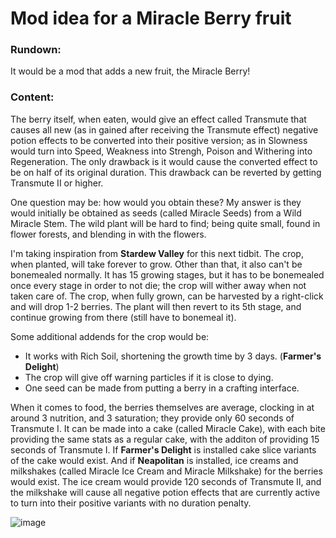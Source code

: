 # Mod idea for a Miracle Berry fruit
### Rundown:
It would be a mod that adds a new fruit, the Miracle Berry!
### Content:
The berry itself, when eaten, would give an effect called Transmute that causes all new (as in gained after receiving the Transmute effect) negative potion effects to be converted into their positive version; as in Slowness would turn into Speed, Weakness into Strengh, Poison and Withering into Regeneration. The only drawback is it would cause the converted effect to be on half of its original duration. This drawback can be reverted by getting Transmute II or higher.

One question may be: how would you obtain these? My answer is they would initially be obtained as seeds (called Miracle Seeds) from a Wild Miracle Stem. The wild plant will be hard to find; being quite small, found in flower forests, and blending in with the flowers.

I'm taking inspiration from __Stardew Valley__ for this next tidbit. The crop, when planted, will take forever to grow. Other than that, it also can't be bonemealed normally. It has 15 growing stages, but it has to be bonemealed once every stage in order to not die; the crop will wither away when not taken care of. The crop, when fully grown, can be harvested by a right-click and will drop 1-2 berries. The plant will then revert to its 5th stage, and continue growing from there (still have to bonemeal it).

Some additional addends for the crop would be:
- It works with Rich Soil, shortening the growth time by 3 days. (__Farmer's Delight__)
- The crop will give off warning particles if it is close to dying.
- One seed can be made from putting a berry in a crafting interface.

When it comes to food, the berries themselves are average, clocking in at around 3 nutrition, and 3 saturation; they provide only 60 seconds of Transmute I. It can be made into a cake (called Miracle Cake), with each bite providing the same stats as a regular cake, with the additon of providing 15 seconds of Transmute I. If __Farmer's Delight__ is installed cake slice variants of the cake would exist. And if __Neapolitan__ is installed, ice creams and milkshakes (called Miracle Ice Cream and Miracle Milkshake) for the berries would exist. The ice cream would provide 120 seconds of Transmute II, and the milkshake will cause all negative potion effects that are currently active to turn into their positive variants with no duration penalty.

![image](https://github.com/ZAPtronCoder/RANDOM-STUPID-IDEAS/assets/106001153/e363d8f6-2e1a-48b4-b023-0a43ca92368e)
